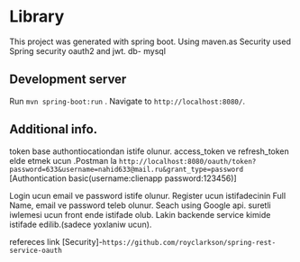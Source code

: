 # Library

This project was generated with spring boot.
Using maven.as Security used Spring security oauth2 and jwt.
db- mysql
## Development server

Run `mvn spring-boot:run` . Navigate to `http://localhost:8080/`. 


##  Additional info.
token base authontiocationdan istife olunur.
access_token ve refresh_token elde etmek ucun .Postman la
`http://localhost:8080/oauth/token?password=633&username=nahid633@mail.ru&grant_type=password`
[Authontication basic(username:clienapp password:123456)]

Login ucun email ve password istife olunur.
Register  ucun istifadecinin Full Name, email ve password teleb olunur.
Seach using Google api.  suretli iwlemesi ucun front ende istifade olub.
Lakin backende service kimide istifade edilib.(sadece yoxlaniw ucun).

refereces link 
[Security]-`https://github.com/royclarkson/spring-rest-service-oauth`